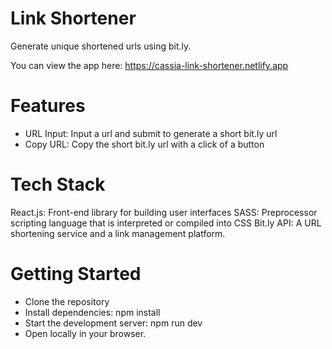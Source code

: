 # Link Shortener

Generate unique shortened urls using bit.ly.

You can view the app here:
https://cassia-link-shortener.netlify.app

# Features 

- URL Input: Input a url and submit to generate a short bit.ly url
- Copy URL: Copy the short bit.ly url with a click of a button

# Tech Stack

React.js: Front-end library for building user interfaces
SASS: Preprocessor scripting language that is interpreted or compiled into CSS
Bit.ly API: A URL shortening service and a link management platform.

# Getting Started

- Clone the repository
- Install dependencies: npm install
- Start the development server: npm run dev
- Open locally in your browser.
```
